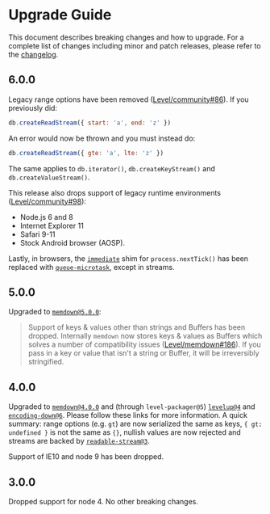 # Upgrade Guide

This document describes breaking changes and how to upgrade. For a complete list of changes including minor and patch releases, please refer to the [changelog](CHANGELOG.md).

## 6.0.0

Legacy range options have been removed ([Level/community#86](https://github.com/Level/community/issues/86)). If you previously did:

```js
db.createReadStream({ start: 'a', end: 'z' })
```

An error would now be thrown and you must instead do:

```js
db.createReadStream({ gte: 'a', lte: 'z' })
```

The same applies to `db.iterator()`, `db.createKeyStream()` and `db.createValueStream()`.

This release also drops support of legacy runtime environments ([Level/community#98](https://github.com/Level/community/issues/98)):

- Node.js 6 and 8
- Internet Explorer 11
- Safari 9-11
- Stock Android browser (AOSP).

Lastly, in browsers, the [`immediate`](https://github.com/calvinmetcalf/immediate) shim for `process.nextTick()` has been replaced with [`queue-microtask`](https://github.com/feross/queue-microtask), except in streams.

## 5.0.0

Upgraded to [`memdown@5.0.0`](https://github.com/Level/memdown/blob/v5.0.0/UPGRADING.md#v5):

> Support of keys & values other than strings and Buffers has been dropped. Internally `memdown` now stores keys & values as Buffers which solves a number of compatibility issues ([Level/memdown#186](https://github.com/Level/memdown/issues/186)). If you pass in a key or value that isn't a string or Buffer, it will be irreversibly stringified.

## 4.0.0

Upgraded to [`memdown@4.0.0`](https://github.com/Level/memdown/blob/v4.0.0/UPGRADING.md#v4) and (through `level-packager@5`) [`levelup@4`](https://github.com/Level/levelup/blob/v4.0.0/UPGRADING.md#v4) and [`encoding-down@6`](https://github.com/Level/encoding-down/blob/v6.0.0/UPGRADING.md#v6). Please follow these links for more information. A quick summary: range options (e.g. `gt`) are now serialized the same as keys, `{ gt: undefined }` is not the same as `{}`, nullish values are now rejected and streams are backed by [`readable-stream@3`](https://github.com/nodejs/readable-stream#version-3xx).

Support of IE10 and node 9 has been dropped.

## 3.0.0

Dropped support for node 4. No other breaking changes.
